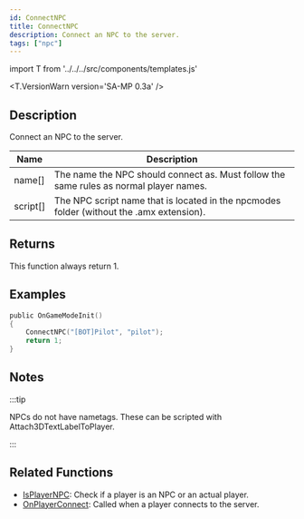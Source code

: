 ```yaml
---
id: ConnectNPC
title: ConnectNPC
description: Connect an NPC to the server.
tags: ["npc"]
---
```


import T from '../../../src/components/templates.js'

<T.VersionWarn version='SA-MP 0.3a' />

## Description

Connect an NPC to the server.

| Name     | Description                                                                              |
| -------- | ---------------------------------------------------------------------------------------- |
| name[]   | The name the NPC should connect as. Must follow the same rules as normal player names.   |
| script[] | The NPC script name that is located in the npcmodes folder (without the .amx extension). |

## Returns

This function always return 1.

## Examples

```c
public OnGameModeInit()
{
    ConnectNPC("[BOT]Pilot", "pilot");
    return 1;
}
```

## Notes

:::tip

NPCs do not have nametags. These can be scripted with Attach3DTextLabelToPlayer.

:::

## Related Functions

- [IsPlayerNPC](IsPlayerNPC.md): Check if a player is an NPC or an actual player.
- [OnPlayerConnect](../callbacks/OnPlayerConnect.md): Called when a player connects to the server.
